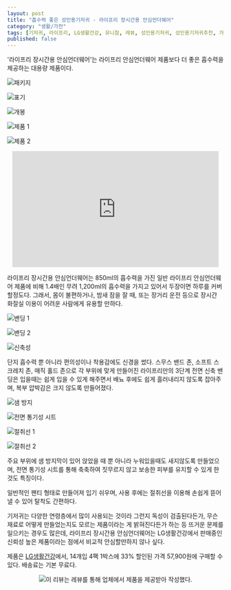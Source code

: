 ```yaml
---
layout: post
title: "흡수력 좋은 성인용기저귀 - 라이프리 장시간용 안심언더웨어"
category: "생활/가전"
tags: [기저귀, 라이프리, LG생활건강, 유니참, 레뷰, 성인용기저귀, 성인용기저귀추천, 가벼운요실금, 요실금기저귀, 요실금팬티, 부모님선물]
published: false
---
```


'라이프리 장시간용 안심언더웨어'는
라이프리 안심언더웨어 제품보다 더 좋은 흡수력을 제공하는 대용량 제품이다.

![패키지](/images/review/lifree-extra-absorb-pants-01.jpg)

![표기](/images/review/lifree-extra-absorb-pants-02.jpg)

![개봉](/images/review/lifree-extra-absorb-pants-03.jpg)

![제품 1](/images/review/lifree-extra-absorb-pants-04.jpg)

![제품 2](/images/review/lifree-extra-absorb-pants-05.jpg)

<center><iframe width="480" height="270" src="https://www.youtube.com/embed/1syFhm16pSM" title="YouTube video player" frameborder="0" allow="accelerometer; autoplay; clipboard-write; encrypted-media; gyroscope; picture-in-picture" allowfullscreen></iframe></center>

라이프리 장시간용 안심언더웨어는
850ml의 흡수력을 가진 일반 라이프리 안심언더웨어 제품에 비해
1.4배인 무려 1,200ml의 흡수력을 가지고 있어서
두장이면 하루를 커버할정도다.
그래서, 몸이 불편하거나, 밤새 잠을 잘 때,
또는 장거리 운전 등으로 장시간 화잘실 이용이 어려운 사람에게 유용할 만하다.

![밴딩 1](/images/review/lifree-extra-absorb-pants-06.jpg)

![밴딩 2](/images/review/lifree-extra-absorb-pants-07.jpg)

![신축성](/images/review/lifree-extra-absorb-pants-10.jpg)

단지 흡수력 뿐 아니라 편의성이나 착용감에도 신경을 썼다.
스무스 밴드 존, 소프트 스크레치 존, 매직 홀드 존으로
각 부위에 맞게 만들어진 라이프리만의 3단계 전면 신축 밴딩은
입을때는 쉽게 입을 수 있게 해주면서
배뇨 후에도 쉽게 흘러내리지 않도록 잡아주며,
복부 압박감은 크지 않도록 만들어졌다.

![샘 방지](/images/review/lifree-extra-absorb-pants-08.jpg)

![전면 통기성 시트](/images/review/lifree-extra-absorb-pants-09.jpg)

![절취선 1](/images/review/lifree-extra-absorb-pants-11.jpg)

![절취선 2](/images/review/lifree-extra-absorb-pants-12.jpg)

주요 부위에 샘 방지막이 있어 앉았을 때 뿐 아니라 누워있을때도 새지않도록 만들었으며,
전면 통기성 시트를 통해 축축하여 짓무르지 않고 보송한 피부를 유지할 수 있게 한 것도 특징이다.

일반적인 팬티 형태로 만들어져 입기 쉬우며,
사용 후에는 절취선을 이용해 손쉽게 뜯어낼 수 있어 탈착도 간편하다.

기저귀는 다양한 연령층에서 많이 사용되는 것이라 그런지
독성이 검출된다든가,
무슨 재료로 어떻게 만들었는지도 모르는 제품이라는 게 밝혀진다든가 하는 등
뜨거운 문제를 일으키는 경우도 많은데,
라이프리 장시간용 안심언더웨어는 LG생활건강에서 판매중인 신뢰성 높은 제품이라는 점에서
비교적 안심할만하지 않나 싶다.

제품은 [LG생활건강](https://bit.ly/3wLwDYr)에서,
14개입 4팩 1박스에 33% 할인된 가격 57,900원에 구매할 수 있다.
배송료는 기본 무료다.



<center><img src="https://www.revu.net/campaign/img.php?p=72a80c09648883fecbda13387300ce7c6ffa12979a21a85216bde3243965d2d3&amp;v=4" title="wb-sponsored" alt="이 리뷰는 레뷰를 통해 업체에서 제품을 제공받아 작성했다." /></center>
